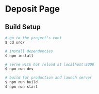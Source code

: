 # Deposit Page

## Build Setup

```bash
# go to the project's root
$ cd src/

# install dependencies
$ npm install

# serve with hot reload at localhost:3000
$ npm run dev

# build for production and launch server
$ npm run build
$ npm run start
```
